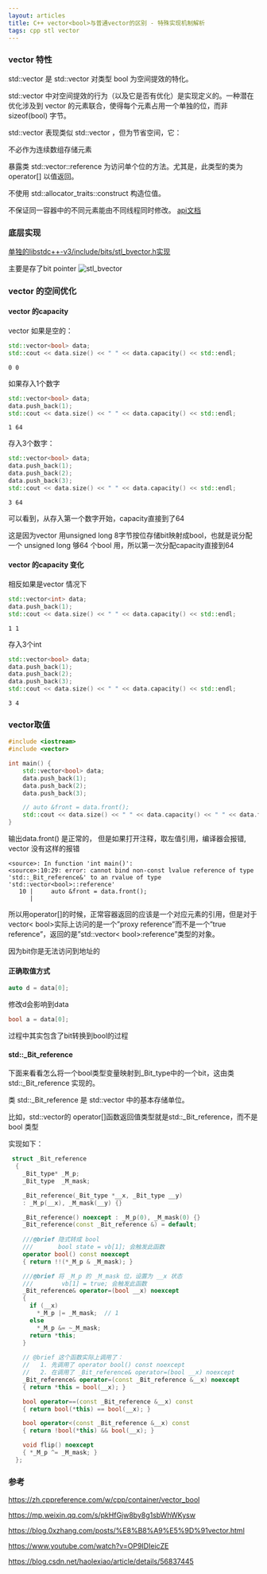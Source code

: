 ```yaml
---
layout: articles
title: C++ vector<bool>与普通vector的区别 - 特殊实现机制解析
tags: cpp stl vector 
---
```



### vector<bool> 特性
std::vector<bool> 是 std::vector 对类型 bool 为空间提效的特化。

std::vector<bool> 中对空间提效的行为（以及它是否有优化）是实现定义的。一种潜在优化涉及到 vector 的元素联合，使得每个元素占用一个单独的位，而非 sizeof(bool) 字节。

std::vector<bool> 表现类似 std::vector ，但为节省空间，它：

不必作为连续数组存储元素

暴露类 std::vector<bool>::reference 为访问单个位的方法。尤其是，此类型的类为 operator[] 以值返回。

不使用 std::allocator_traits::construct 构造位值。

不保证同一容器中的不同元素能由不同线程同时修改。
[api文档](https://gcc.gnu.org/onlinedocs/gcc-4.6.2/libstdc++/api/a00740.html)


### 底层实现

[单独的libstdc++-v3/include/bits/stl_bvector.h实现](https://github.com/gcc-mirror/gcc/blob/master/libstdc%2B%2B-v3/include/bits/stl_bvector.h)

主要是存了bit pointer
![stl_bvector](/img/190721/vector_bool.png)

### vector<bool> 的空间优化

#### vector<bool> 的capacity
vector<bool> 如果是空的：

```cpp
std::vector<bool> data;
std::cout << data.size() << " " << data.capacity() << std::endl;
```
```
0 0
```

如果存入1个数字
```cpp
std::vector<bool> data;
data.push_back(1);
std::cout << data.size() << " " << data.capacity() << std::endl;
```
```
1 64
```
存入3个数字：

```cpp
std::vector<bool> data;
data.push_back(1);
data.push_back(2);
data.push_back(3);
std::cout << data.size() << " " << data.capacity() << std::endl;
```
```
3 64
```

可以看到，从存入第一个数字开始，capacity直接到了64

这是因为vector<bool> 用unsigned long 8字节按位存储bit映射成bool，也就是说分配一个
unsigned long 够64 个bool 用，所以第一次分配capacity直接到64
#### vector<int> 的capacity 变化
相反如果是vector<int> 情况下
```cpp
std::vector<int> data;
data.push_back(1);
std::cout << data.size() << " " << data.capacity() << std::endl;
```
```
1 1
```

存入3个int
```cpp
std::vector<bool> data;
data.push_back(1);
data.push_back(2);
data.push_back(3);
std::cout << data.size() << " " << data.capacity() << std::endl;
```
```
3 4
```

### vector<bool>取值
```cpp
#include <iostream>
#include <vector>

int main() {
    std::vector<bool> data;
    data.push_back(1);
    data.push_back(2);
    data.push_back(3);

    // auto &front = data.front();
    std::cout << data.size() << " " << data.capacity() << " " << data.front() <<std::endl;
}
```

输出data.front() 是正常的， 但是如果打开注释，取左值引用，编译器会报错, vector<int> 没有这样的报错

```shell
<source>: In function 'int main()':
<source>:10:29: error: cannot bind non-const lvalue reference of type 'std::_Bit_reference&' to an rvalue of type 'std::vector<bool>::reference'
   10 |     auto &front = data.front();
      |     
```
所以用operator[]的时候，正常容器返回的应该是一个对应元素的引用，但是对于vector< bool>实际上访问的是一个”proxy reference”而不是一个”true reference”，返回的是”std::vector< bool>:reference”类型的对象。

因为bit你是无法访问到地址的


#### 正确取值方式
```cpp
auto d = data[0];
```

修改d会影响到data

```cpp
bool a = data[0];
```

过程中其实包含了bit转换到bool的过程

#### std::_Bit_reference
下面来看看怎么将一个bool类型变量映射到_Bit_type中的一个bit，这由类  std::_Bit_reference 实现的。

类 std::_Bit_reference  是 std::vector<bool> 中的基本存储单位。

比如，std::vector<bool>的 operator[]函数返回值类型就是std::_Bit_reference，而不是 bool 类型  

实现如下：
```cpp
 struct _Bit_reference
  {
    _Bit_type* _M_p;
    _Bit_type  _M_mask;

    _Bit_reference(_Bit_type *__x, _Bit_type __y)
    : _M_p(__x), _M_mask(__y) {}

    _Bit_reference() noexcept : _M_p(0), _M_mask(0) {}
    _Bit_reference(const _Bit_reference &) = default;
      
    ///@brief 隐式转成 bool
    ///       bool state = vb[1]; 会触发此函数
    operator bool() const noexcept
    { return !!(*_M_p & _M_mask); }

    ///@brief 将 _M_p 的 _M_mask 位，设置为 __x 状态
    ///        vb[1] = true; 会触发此函数
    _Bit_reference& operator=(bool __x) noexcept
    {
      if (__x)
        *_M_p |= _M_mask;  // 1
      else
        *_M_p &= ~_M_mask;
      return *this;
    }
      
    // @brief 这个函数实际上调用了：
    //   1. 先调用了 operator bool() const noexcept
    //   2. 在调用了 _Bit_reference& operator=(bool __x) noexcept
    _Bit_reference& operator=(const _Bit_reference &__x) noexcept
    { return *this = bool(__x); }

    bool operator==(const _Bit_reference &__x) const
    { return bool(*this) == bool(__x); }

    bool operator<(const _Bit_reference &__x) const
    { return !bool(*this) && bool(__x); }

    void flip() noexcept
    { *_M_p ^= _M_mask; }
  };
```

### 参考

https://zh.cppreference.com/w/cpp/container/vector_bool

https://mp.weixin.qq.com/s/pkHfGjw8by8g1sbWhWKysw

https://blog.0xzhang.com/posts/%E8%B8%A9%E5%9D%91vector.html

https://www.youtube.com/watch?v=OP9IDIeicZE

https://blog.csdn.net/haolexiao/article/details/56837445
